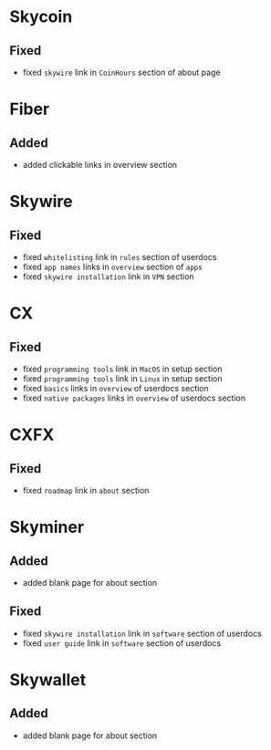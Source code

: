 # **Skycoin**
## Fixed
- fixed `skywire` link in `CoinHours` section of about page


# **Fiber**
## Added
- added clickable links in overview section


# **Skywire**
## Fixed
- fixed `whitelisting` link in `rules` section of userdocs
- fixed `app names` links in `overview` section of `apps`
- fixed `skywire installation` link in `VPN` section

# **CX**
## Fixed
- fixed `programming tools` link in `MacOS` in setup section
- fixed `programming tools` link in `Linux` in setup section
- fixed `basics` links in `overview` of userdocs section
- fixed `native packages` links in `overview` of userdocs section

# **CXFX**
## Fixed
- fixed `roadmap` link in `about` section

# **Skyminer**
## Added
- added blank page for about section

## Fixed
- fixed `skywire installation` link in `software` section of userdocs
- fixed `user guide` link in `software` section of userdocs

# **Skywallet**
## Added
- added blank page for about section